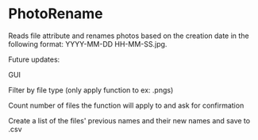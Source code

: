 # PhotoRename
Reads file attribute and renames photos based on the creation date in the following format: YYYY-MM-DD HH-MM-SS.jpg. 


Future updates:

GUI

Filter by file type (only apply function to ex: .pngs)

Count number of files the function will apply to and ask for confirmation

Create a list of the files' previous names and their new names and save to .csv
